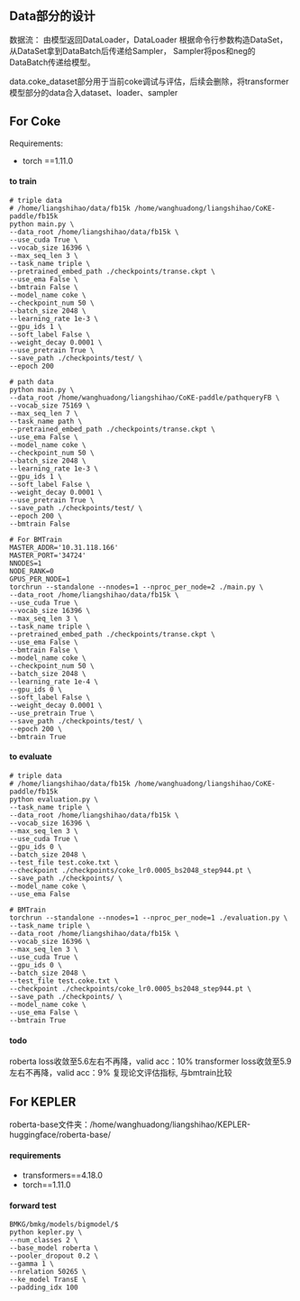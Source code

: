 ## Data部分的设计

数据流： 由模型返回DataLoader，DataLoader 根据命令行参数构造DataSet，从DataSet拿到DataBatch后传递给Sampler， Sampler将pos和neg的DataBatch传递给模型。

data.coke_dataset部分用于当前coke调试与评估，后续会删除，将transformer模型部分的data合入dataset、loader、sampler

## For Coke

Requirements:

- torch ==1.11.0

#### to train

```shell
# triple data
# /home/liangshihao/data/fb15k /home/wanghuadong/liangshihao/CoKE-paddle/fb15k
python main.py \
--data_root /home/liangshihao/data/fb15k \
--use_cuda True \
--vocab_size 16396 \
--max_seq_len 3 \
--task_name triple \
--pretrained_embed_path ./checkpoints/transe.ckpt \
--use_ema False \
--bmtrain False \
--model_name coke \
--checkpoint_num 50 \
--batch_size 2048 \
--learning_rate 1e-3 \
--gpu_ids 1 \
--soft_label False \
--weight_decay 0.0001 \
--use_pretrain True \
--save_path ./checkpoints/test/ \
--epoch 200

# path data
python main.py \
--data_root /home/wanghuadong/liangshihao/CoKE-paddle/pathqueryFB \
--vocab_size 75169 \
--max_seq_len 7 \
--task_name path \
--pretrained_embed_path ./checkpoints/transe.ckpt \
--use_ema False \
--model_name coke \
--checkpoint_num 50 \
--batch_size 2048 \
--learning_rate 1e-3 \
--gpu_ids 1 \
--soft_label False \
--weight_decay 0.0001 \
--use_pretrain True \
--save_path ./checkpoints/test/ \
--epoch 200 \
--bmtrain False
```

```shell
# For BMTrain
MASTER_ADDR='10.31.118.166'
MASTER_PORT='34724'
NNODES=1
NODE_RANK=0
GPUS_PER_NODE=1
torchrun --standalone --nnodes=1 --nproc_per_node=2 ./main.py \
--data_root /home/liangshihao/data/fb15k \
--use_cuda True \
--vocab_size 16396 \
--max_seq_len 3 \
--task_name triple \
--pretrained_embed_path ./checkpoints/transe.ckpt \
--use_ema False \
--bmtrain False \
--model_name coke \
--checkpoint_num 50 \
--batch_size 2048 \
--learning_rate 1e-4 \
--gpu_ids 0 \
--soft_label False \
--weight_decay 0.0001 \
--use_pretrain True \
--save_path ./checkpoints/test/ \
--epoch 200 \
--bmtrain True
```

#### to evaluate

```shell
# triple data
# /home/liangshihao/data/fb15k /home/wanghuadong/liangshihao/CoKE-paddle/fb15k
python evaluation.py \
--task_name triple \
--data_root /home/liangshihao/data/fb15k \
--vocab_size 16396 \
--max_seq_len 3 \
--use_cuda True \
--gpu_ids 0 \
--batch_size 2048 \
--test_file test.coke.txt \
--checkpoint ./checkpoints/coke_lr0.0005_bs2048_step944.pt \
--save_path ./checkpoints/ \
--model_name coke \
--use_ema False

# BMTrain
torchrun --standalone --nnodes=1 --nproc_per_node=1 ./evaluation.py \
--task_name triple \
--data_root /home/liangshihao/data/fb15k \
--vocab_size 16396 \
--max_seq_len 3 \
--use_cuda True \
--gpu_ids 0 \
--batch_size 2048 \
--test_file test.coke.txt \
--checkpoint ./checkpoints/coke_lr0.0005_bs2048_step944.pt \
--save_path ./checkpoints/ \
--model_name coke \
--use_ema False \
--bmtrain True
```

#### todo
roberta loss收敛至5.6左右不再降，valid acc：10%
transformer loss收敛至5.9左右不再降，valid acc：9%
复现论文评估指标, 与bmtrain比较

## For KEPLER

roberta-base文件夹：/home/wanghuadong/liangshihao/KEPLER-huggingface/roberta-base/

#### requirements

- transformers==4.18.0
- torch==1.11.0

#### forward test

```shell
BMKG/bmkg/models/bigmodel/$
python kepler.py \
--num_classes 2 \
--base_model roberta \
--pooler_dropout 0.2 \
--gamma 1 \
--nrelation 50265 \
--ke_model TransE \
--padding_idx 100
```

